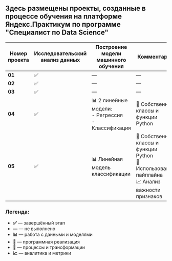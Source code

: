 ## Здесь размещены проекты, созданные в процессе обучения на платформе Яндекс.Практикум по программе "Специалист по Data Science"

| Номер проекта | Исследовательский анализ данных | Построение модели машинного обучения | Комментарии |
|---------------|---------------------------------|--------------------------------------|-------------|
| **01** | ✅ | — | — |
| **02** | ✅ | — | — |
| **03** | ✅ | — | — |
| **04** | ✅ | 📊 2 линейные модели:<br>- Регрессия<br>- Классификация | 🐍 Собственные классы и функции Python |
| **05** | ✅ | 📊 Линейная модель классификации | 🐍 Собственные классы и функции Python<br>🔄 Использование пайплайна<br>📈 Анализ важности признаков |

### Легенда:
* **✅** — завершённый этап
* **—** — не выполнено
* **📊** — работа с данными и моделями
* **🐍** — программная реализация
* **🔄** — процессы и трансформации
* **📈** — аналитика и метрики
